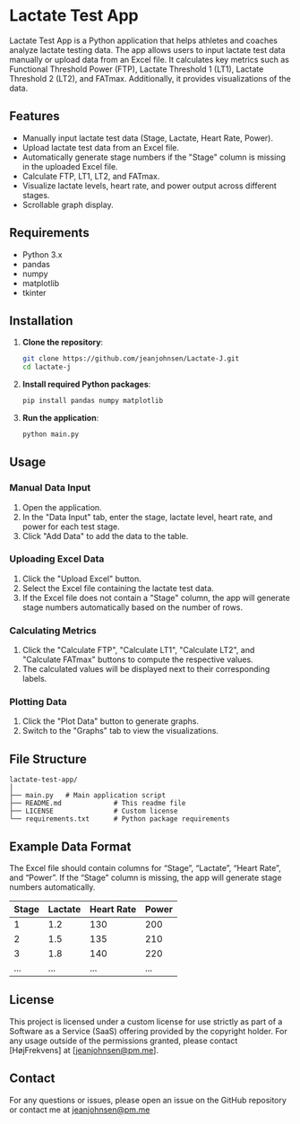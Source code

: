 # Lactate Test App

Lactate Test App is a Python application that helps athletes and coaches analyze lactate testing data. The app allows users to input lactate test data manually or upload data from an Excel file. It calculates key metrics such as Functional Threshold Power (FTP), Lactate Threshold 1 (LT1), Lactate Threshold 2 (LT2), and FATmax. Additionally, it provides visualizations of the data.

## Features

- Manually input lactate test data (Stage, Lactate, Heart Rate, Power).
- Upload lactate test data from an Excel file.
- Automatically generate stage numbers if the "Stage" column is missing in the uploaded Excel file.
- Calculate FTP, LT1, LT2, and FATmax.
- Visualize lactate levels, heart rate, and power output across different stages.
- Scrollable graph display.

## Requirements

- Python 3.x
- pandas
- numpy
- matplotlib
- tkinter

## Installation

1. **Clone the repository**:
    ```sh
    git clone https://github.com/jeanjohnsen/Lactate-J.git
    cd lactate-j
    ```

2. **Install required Python packages**:
    ```sh
    pip install pandas numpy matplotlib
    ```

3. **Run the application**:
    ```sh
    python main.py
    ```

## Usage

### Manual Data Input

1. Open the application.
2. In the "Data Input" tab, enter the stage, lactate level, heart rate, and power for each test stage.
3. Click "Add Data" to add the data to the table.

### Uploading Excel Data

1. Click the "Upload Excel" button.
2. Select the Excel file containing the lactate test data.
3. If the Excel file does not contain a "Stage" column, the app will generate stage numbers automatically based on the number of rows.

### Calculating Metrics

1. Click the "Calculate FTP", "Calculate LT1", "Calculate LT2", and "Calculate FATmax" buttons to compute the respective values.
2. The calculated values will be displayed next to their corresponding labels.

### Plotting Data

1. Click the "Plot Data" button to generate graphs.
2. Switch to the "Graphs" tab to view the visualizations.

## File Structure

```plaintext
lactate-test-app/
│
├── main.py   # Main application script
├── README.md             # This readme file
├── LICENSE               # Custom license
└── requirements.txt      # Python package requirements
```

## Example Data Format

The Excel file should contain columns for “Stage”, “Lactate”, “Heart Rate”, and “Power”. If the “Stage” column is missing, the app will generate stage numbers automatically.

| Stage | Lactate | Heart Rate | Power |
|-------|---------|------------|-------|
| 1     | 1.2     | 130        | 200   |
| 2     | 1.5     | 135        | 210   |
| 3     | 1.8     | 140        | 220   |
| ...   | ...     | ...        | ...   |

## License

This project is licensed under a custom license for use strictly as part of a Software as a Service (SaaS) offering provided by the copyright holder. For any usage outside of the permissions granted, please contact [HøjFrekvens] at [jeanjohnsen@pm.me].

## Contact
For any questions or issues, please open an issue on the GitHub repository or contact me at jeanjohnsen@pm.me
